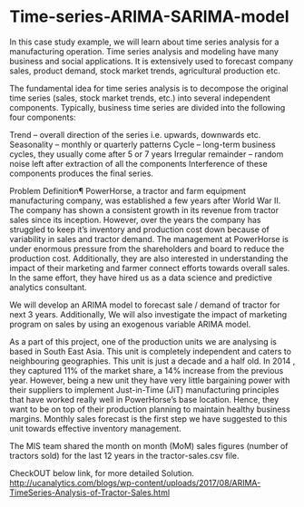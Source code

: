 # Time-series-ARIMA-SARIMA-model
In this case study example, we will learn about time series analysis for a manufacturing operation. Time series analysis and modeling have many business and social applications. It is extensively used to forecast company sales, product demand, stock market trends, agricultural production etc.

The fundamental idea for time series analysis is to decompose the original time series (sales, stock market trends, etc.) into several independent components. Typically, business time series are divided into the following four components:

Trend – overall direction of the series i.e. upwards, downwards etc.
Seasonality – monthly or quarterly patterns
Cycle – long-term business cycles, they usually come after 5 or 7 years
Irregular remainder – random noise left after extraction of all the components
Interference of these components produces the final series.


Problem Definition¶
PowerHorse, a tractor and farm equipment manufacturing company, was established a few years after World War II. The company has shown a consistent growth in its revenue from tractor sales since its inception. However, over the years the company has struggled to keep it’s inventory and production cost down because of variability in sales and tractor demand. The management at PowerHorse is under enormous pressure from the shareholders and board to reduce the production cost. Additionally, they are also interested in understanding the impact of their marketing and farmer connect efforts towards overall sales. In the same effort, they have hired us as a data science and predictive analytics consultant.

We will develop an ARIMA model to forecast sale / demand of tractor for next 3 years. Additionally, We will also investigate the impact of marketing program on sales by using an exogenous variable ARIMA model.

As a part of this project, one of the production units we are analysing is based in South East Asia. This unit is completely independent and caters to neighbouring geographies. This unit is just a decade and a half old. In 2014 , they captured 11% of the market share, a 14% increase from the previous year. However, being a new unit they have very little bargaining power with their suppliers to implement Just-in-Time (JiT) manufacturing principles that have worked really well in PowerHorse’s base location. Hence, they want to be on top of their production planning to maintain healthy business margins. Monthly sales forecast is the first step we have suggested to this unit towards effective inventory management.

The MIS team shared the month on month (MoM) sales figures (number of tractors sold) for the last 12 years in the tractor-sales.csv file.


CheckOUT below link, for more detailed Solution.
http://ucanalytics.com/blogs/wp-content/uploads/2017/08/ARIMA-TimeSeries-Analysis-of-Tractor-Sales.html
